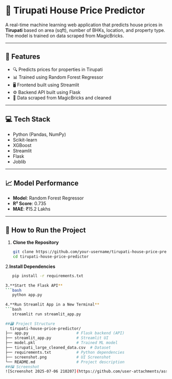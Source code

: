# 🏡 Tirupati House Price Predictor

A real-time machine learning web application that predicts house prices in **Tirupati** based on area (sqft), number of BHKs, location, and property type. The model is trained on data scraped from MagicBricks.

---

## 📌 Features

- 🔍 Predicts prices for properties in Tirupati
- 📊 Trained using Random Forest Regressor
- 🖥️ Frontend built using Streamlit
- ⚙️ Backend API built using Flask
- 📁 Data scraped from MagicBricks and cleaned

---

## 💻 Tech Stack

- Python (Pandas, NumPy)
- Scikit-learn
- XGBoost
- Streamlit
- Flask
- Joblib

---

## 📈 Model Performance

- **Model**: Random Forest Regressor
- **R² Score**: 0.735
- **MAE**: ₹15.2 Lakhs

---

## 🚀 How to Run the Project

1. **Clone the Repository**
   ```bash
   git clone https://github.com/your-username/tirupati-house-price-predictor.git
   cd tirupati-house-price-predictor
   
2.**Install Dependencies**
```bash
   pip install -r requirements.txt
   
3.**Start the Flask API**
```bash
   python app.py
   
4.**Run Streamlit App in a New Terminal**
```bash
   streamlit run streamlit_app.py
   
##🗃️ Project Structure
  tirupati-house-price-predictor/
├── app.py                     # Flask backend (API)
├── streamlit_app.py           # Streamlit UI
├── model.pkl                  # Trained ML model
├── tirupati_large_cleaned_data.csv  # Dataset
├── requirements.txt           # Python dependencies
├── screenshot.png             # UI Screenshot
└── README.md                  # Project description
##🖼️ Screenshot
![Screenshot 2025-07-06 210207](https://github.com/user-attachments/assets/965c56b8-5d4b-4665-91be-8dfe6fa9127c)




